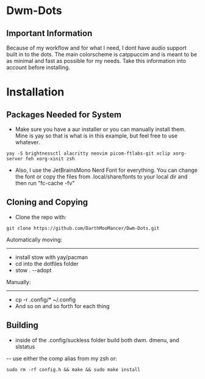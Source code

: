 # Dwm-Dots
Important Information
---------------------

Because of my workflow and for what I need, I dont have audio support built in to the dots. The main colorscheme is catppuccim and is meant to be as minimal and fast as possible for my needs. Take this information into account before installing.

# Installation

Packages Needed for System
--------------------------
- Make sure you have a aur installer or you can manually install them. Mine is yay so that is what is in this example, but feel free to use whatever.

```
yay -S brightnessctl alacritty neovim picom-ftlabs-git xclip xorg-server feh xorg-xinit zsh 
```
- Also, I use the JetBrainsMono Nerd Font for everything. You can change the font or copy the files from .local/share/fonts to your local dir and then run "fc-cache -fv"

Cloning and Copying
-------------------

- Clone the repo with:
```
git clone https://github.com/DarthMooMancer/Dwm-Dots.git
```
Automatically moving:
_____________________

- install stow with yay/pacman 
- cd into the dotfiles folder
- stow . --adopt 

Manually:
_________

- cp -r .config/* ~/.config
- And so on and so forth for each thing

Building
--------

- inside of the .config/suckless folder build both dwm. dmenu, and slstatus

-- use either the comp alias from my zsh or:
```
sudo rm -rf config.h && make && sudo make install
```
